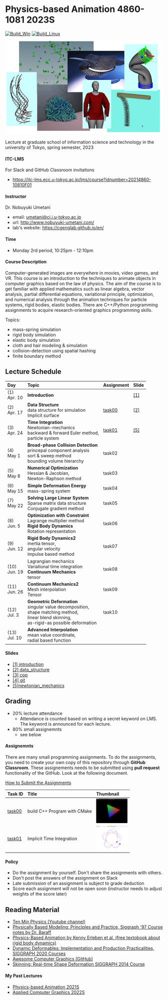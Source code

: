# Physics-based Animation 4860-1081 2023S

[![Build_Win](https://github.com/PBA-2023S/pba/actions/workflows/windows.yml/badge.svg)](https://github.com/PBA-2023S/pba/actions/workflows/windows.yml)
[![Build_Linux](https://github.com/PBA-2023S/pba/actions/workflows/ubuntu.yml/badge.svg)](https://github.com/PBA-2023S/pba/actions/workflows/ubuntu.yml)

![teaser](doc/rep_image.png)

Lecture at graduate school of information science and technology in the university of Tokyo, spring semester, 2023

#### ITC-LMS 

For Slack and GitHub Classroom invitaitons

- https://itc-lms.ecc.u-tokyo.ac.jp/lms/course?idnumber=20214860-10810F01

#### Instructor
Dr. Nobuyuki Umetani 
- email: umetani@ci.i.u-tokyo.ac.jp
- url: http://www.nobuyuki-umetani.com/
- lab's website: https://cgenglab.github.io/en/

#### Time
- Monday 2rd period, 10:25pm - 12:10pm

#### Course Description

Computer-generated images are everywhere in movies, video games, and VR. This course is an introduction to the techniques to animate objects in computer graphics based on the law of physics. The aim of the course is to get familiar with applied mathematics such as linear algebra, vector analysis, partial differential equations, variational principle, optimization, and numerical analysis through the animation techniques for particle systems, rigid bodies, elastic bodies. There are C++/Python programming assignments to acquire research-oriented graphics programming skills. 

Topics:
- mass-spring simulation
- rigid body simulation
- elastic body simulation
- cloth and hair modeling & simulation
- collision-detection using spatial hashing
- finite boundary method



## Lecture Schedule

| Day | Topic | Assignment | Slide |
|:----|:---|:---|-----|
| (1)<br> Apr. 10 | **Introduction**<br> |  | [[1]](http://www.nobuyuki-umetani.com/pba2023s/introduction.pdf) |
| (2)<br> Apr. 17 | **Data Structure**<br>data structure for simulation<br/>Implicit surface | [task00](task00/README.md) | [[2]](http://www.nobuyuki-umetani.com/pba2023s/data_structure.pdf) |
| (3)<br> Apr. 24 | **Time Integration**<br/> Newtonian-mechanics<br/> backward & forward Euler method,<br/> particle system | [task01](task01/README.md) | [[5]](http://www.nobuyuki-umetani.com/pba2023s/newtonian_mechanics.pdf) |
| (4)<br> May 1 | **Broad-phase Collision Detection**<br/>princepal component analysis<br>sort & sweep method <br/>bounding volume hierarchy | task02 |  |
| (5)<br> May 8 | **Numerical Optimization**<br/>Hessian & Jacobian,<br>Newton-Raphson method | task03 |  |
| (6)<br> May 15 | **Simple Deformation Energy**<br/>mass-spring system | task04 |  |
| (7)<br> May 22 | **Solving Large Linear System**<br/>Sparse matrix data structure<br/>Conjugate gradient method | task05 |  |
| (8)<br> Jun. 5 | **Optimization with Constraint**<br/>Lagrange multiplier method<br>**Rigid Body Dynamics**<br>Rotation representation | task06 |  |
| (9)<br> Jun. 12 | **Rigid Body Dynamics2**<br/>inertia tensor, <br/>angular velocity<br>impulse based method | task07 |  |
| (10)<br> Jun. 19 | Lagrangian mechanics<br />Variational time integration<br />**Continuum Mechanics**<br> tensor | task08 | |
| (11)<br> Jun. 26 | **Continuum Mechanics2**<br>Mesh interpolation<br />Tensor | task09 |  |
| (12)<br> Jul. 3 | **Geometric Deformation**<br> singular value decomposition,<br> shape matching method,<br> linear blend skinning,<br> as-rigid-as possible deformation | task10 |  |
| (13)<br> Jul. 10 | **Advanced Interpolation**<br> mean value coordinate,<br> radial based function |  |  |

#### Slides

- [[1] introduction](http://www.nobuyuki-umetani.com/pba2023s/introduction.pdf)
- [[2] data_structure](http://www.nobuyuki-umetani.com/pba2023s/data_structure.pdf)
- [[3] cpp](http://www.nobuyuki-umetani.com/pba2023s/cpp.pdf)
- [[4] git](http://www.nobuyuki-umetani.com/pba2023s/git.pdf)
- [[5]newtonian_mechanics ](http://www.nobuyuki-umetani.com/pba2023s/newtonian_mechanics.pdf)

  


## Grading

- 20% lecture attendance
  - Attendance is counted based on writing a secret keyword on LMS. The keyword is announced for each lecture.  
- 80% small assignemnts
  - see below

#### Assignemnts

There are many small programming assignments. To do the assignments, you need to create your own copy of this repository through **GitHub Classroom**.  These assignements needs to be submitted using **pull request** functionality of the GitHub. Look at the following document. 

[How to Submit the Assignments](doc/submit.md)

| Task ID                    | Title                        | Thumbnail                                  |
| :------------------------- | :--------------------------- | :----------------------------------------- |
| [task00](task00/README.md) | build C++ Program with CMake | <img src="task00/preview.png" width=100px> |
| [task01](task01/README.md) | Implicit Time Integration    | <img src="task01/preview.png" width=100px> |

#### Policy

- Do the assignment by yourself. Don't share the assignments with others.
- Don't post the answers of the assignment on Slack 
- Late submission of an assignment is subject to grade deduction
- Score each assignment will not be open soon (instructor needs to adjust weights of the score later)



## Reading Material

- [Ten Min Physics (Youtube channel)](https://www.youtube.com/@TenMinutePhysics/videos)
- [Physically Based Modeling: Principles and Practice, Siggraph '97 Course notes by Dr. Baraff](http://www.cs.cmu.edu/~baraff/sigcourse/index.html)
- [Physics-Based Animation  by Kenny Erleben et al. (free textobook about rigid body dynamics)](https://iphys.wordpress.com/2020/01/12/free-textbook-physics-based-animation/)
- [Dynamic Deformables: Implementation and Production Practicalities, SIGGRAPH 2020 Courses](http://www.tkim.graphics/DYNAMIC_DEFORMABLES/)
- [Awesome Computer Graphics (GitHub)](https://github.com/luisnts/awesome-computer-graphics)
- [Skinning: Real-time Shape Deformation SIGGRAPH 2014 Course](https://skinning.org/)


#### My Past Lectures
- [Physics-based Animation 2021S](https://github.com/nobuyuki83/Physics-based_Animation_2021S)
- [Applied Computer Graphics 2022S](https://github.com/nobuyuki83/Applied_Computer_Graphics_2022S)
